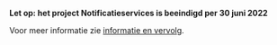 **Let op: het project Notificatieservices is beeindigd per 30 juni 2022**

Voor meer informatie zie [informatie en vervolg](https://github.com/Logius-standaarden/notificatieservices/blob/main/README.md#informatie-en-vervolg).

